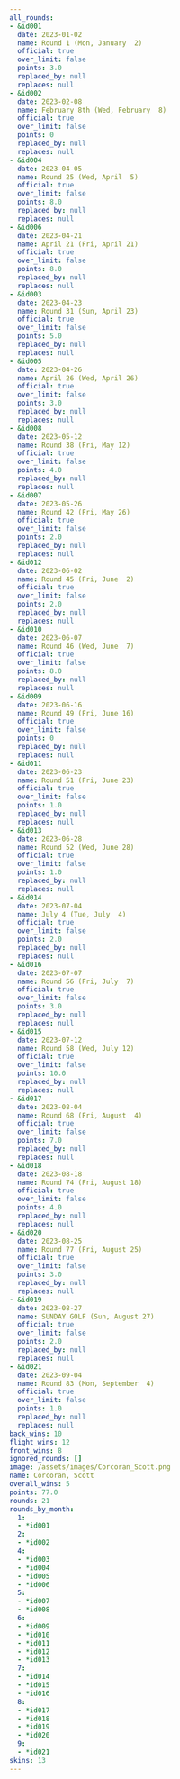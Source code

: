 ```yaml
---
all_rounds:
- &id001
  date: 2023-01-02
  name: Round 1 (Mon, January  2)
  official: true
  over_limit: false
  points: 3.0
  replaced_by: null
  replaces: null
- &id002
  date: 2023-02-08
  name: February 8th (Wed, February  8)
  official: true
  over_limit: false
  points: 0
  replaced_by: null
  replaces: null
- &id004
  date: 2023-04-05
  name: Round 25 (Wed, April  5)
  official: true
  over_limit: false
  points: 8.0
  replaced_by: null
  replaces: null
- &id006
  date: 2023-04-21
  name: April 21 (Fri, April 21)
  official: true
  over_limit: false
  points: 8.0
  replaced_by: null
  replaces: null
- &id003
  date: 2023-04-23
  name: Round 31 (Sun, April 23)
  official: true
  over_limit: false
  points: 5.0
  replaced_by: null
  replaces: null
- &id005
  date: 2023-04-26
  name: April 26 (Wed, April 26)
  official: true
  over_limit: false
  points: 3.0
  replaced_by: null
  replaces: null
- &id008
  date: 2023-05-12
  name: Round 38 (Fri, May 12)
  official: true
  over_limit: false
  points: 4.0
  replaced_by: null
  replaces: null
- &id007
  date: 2023-05-26
  name: Round 42 (Fri, May 26)
  official: true
  over_limit: false
  points: 2.0
  replaced_by: null
  replaces: null
- &id012
  date: 2023-06-02
  name: Round 45 (Fri, June  2)
  official: true
  over_limit: false
  points: 2.0
  replaced_by: null
  replaces: null
- &id010
  date: 2023-06-07
  name: Round 46 (Wed, June  7)
  official: true
  over_limit: false
  points: 8.0
  replaced_by: null
  replaces: null
- &id009
  date: 2023-06-16
  name: Round 49 (Fri, June 16)
  official: true
  over_limit: false
  points: 0
  replaced_by: null
  replaces: null
- &id011
  date: 2023-06-23
  name: Round 51 (Fri, June 23)
  official: true
  over_limit: false
  points: 1.0
  replaced_by: null
  replaces: null
- &id013
  date: 2023-06-28
  name: Round 52 (Wed, June 28)
  official: true
  over_limit: false
  points: 1.0
  replaced_by: null
  replaces: null
- &id014
  date: 2023-07-04
  name: July 4 (Tue, July  4)
  official: true
  over_limit: false
  points: 2.0
  replaced_by: null
  replaces: null
- &id016
  date: 2023-07-07
  name: Round 56 (Fri, July  7)
  official: true
  over_limit: false
  points: 3.0
  replaced_by: null
  replaces: null
- &id015
  date: 2023-07-12
  name: Round 58 (Wed, July 12)
  official: true
  over_limit: false
  points: 10.0
  replaced_by: null
  replaces: null
- &id017
  date: 2023-08-04
  name: Round 68 (Fri, August  4)
  official: true
  over_limit: false
  points: 7.0
  replaced_by: null
  replaces: null
- &id018
  date: 2023-08-18
  name: Round 74 (Fri, August 18)
  official: true
  over_limit: false
  points: 4.0
  replaced_by: null
  replaces: null
- &id020
  date: 2023-08-25
  name: Round 77 (Fri, August 25)
  official: true
  over_limit: false
  points: 3.0
  replaced_by: null
  replaces: null
- &id019
  date: 2023-08-27
  name: SUNDAY GOLF (Sun, August 27)
  official: true
  over_limit: false
  points: 2.0
  replaced_by: null
  replaces: null
- &id021
  date: 2023-09-04
  name: Round 83 (Mon, September  4)
  official: true
  over_limit: false
  points: 1.0
  replaced_by: null
  replaces: null
back_wins: 10
flight_wins: 12
front_wins: 8
ignored_rounds: []
image: /assets/images/Corcoran_Scott.png
name: Corcoran, Scott
overall_wins: 5
points: 77.0
rounds: 21
rounds_by_month:
  1:
  - *id001
  2:
  - *id002
  4:
  - *id003
  - *id004
  - *id005
  - *id006
  5:
  - *id007
  - *id008
  6:
  - *id009
  - *id010
  - *id011
  - *id012
  - *id013
  7:
  - *id014
  - *id015
  - *id016
  8:
  - *id017
  - *id018
  - *id019
  - *id020
  9:
  - *id021
skins: 13
---
```


